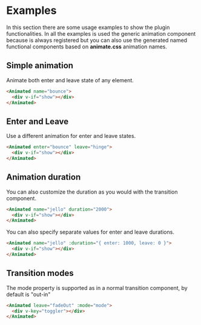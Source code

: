 # Examples

In this section there are some usage examples to show the plugin functionalities. In all the examples is used the generic animation component because is always registered but you can also use the generated named functional components based on __animate.css__ animation names.

## Simple animation

Animate both enter and leave state of any element.

```html
<Animated name="bounce">
  <div v-if="show"></div>
</Animated>
```

<DemoBox name="bounce" />

## Enter and Leave

Use a different animation for enter and leave states.

```html
<Animated enter="bounce" leave="hinge">
  <div v-if="show"></div>
</Animated>
```

<DemoBox enter="bounce" leave="hinge" />

## Animation duration

You can also customize the duration as you would with the transition component.

```html
<Animated name="jello" duration="2000">
  <div v-if="show"></div>
</Animated>
```

You can also specify separate values for enter and leave durations.

```html
<Animated name="jello" :duration="{ enter: 1000, leave: 0 }">
  <div v-if="show"></div>
</Animated>
```

<DemoBox name="jello" :duration="{ enter: 1000, leave: 0 }" />

## Transition modes

The mode property is supported as in a normal transition component, by default is "out-in"

```html
<Animated leave="fadeOut" :mode="mode">
  <div v-key="toggler"></div>
</Animated>
```

<DemoModeBox leave="fadeOut" />
